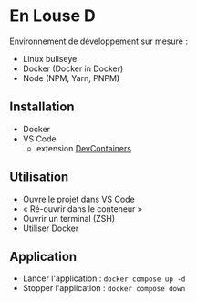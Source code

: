 # En Louse D

Environnement de développement sur mesure :

- Linux bullseye
- Docker (Docker in Docker)
- Node (NPM, Yarn, PNPM)

## Installation

- Docker
- VS Code
  - extension [DevContainers](https://marketplace.visualstudio.com/items?itemName=ms-vscode-remote.remote-containers)
  
## Utilisation

- Ouvre le projet dans VS Code
- « Ré-ouvrir dans le conteneur »
- Ouvrir un terminal (ZSH)
- Utiliser Docker


## Application

- Lancer l'application : `docker compose up -d`
- Stopper l'application : `docker compose down`